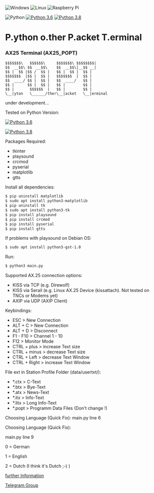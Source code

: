 ![Windows](https://img.shields.io/badge/Windows-0078D6?style=for-the-badge&logo=windows&logoColor=white)
![Linux](https://img.shields.io/badge/Linux-FCC624?style=for-the-badge&logo=linux&logoColor=black)
![Raspberry Pi](https://img.shields.io/badge/-RaspberryPi-C51A4A?style=for-the-badge&logo=Raspberry-Pi)

![Python](https://img.shields.io/badge/python-3670A0?style=for-the-badge&logo=python&logoColor=ffdd54)
[![Python 3.6](https://img.shields.io/badge/python-3.6-blue.svg)](https://www.python.org/downloads/release/python-360/)
[![Python 3.8](https://img.shields.io/badge/python-3.8-blue.svg)](https://www.python.org/downloads/release/python-380/)
# P.ython o.ther P.acket T.erminal
### AX25 Terminal (AX25_POPT)

    $$$$$$$\   $$$$$$\     $$$$$$$\ $$$$$$$$|
    $$  __$$\ $$  __$$\    $$  __$$\|__$$ __|
    $$ |  $$ |$$ /  $$ |   $$ |  $$ |  $$ |
    $$$$$$$  |$$ |  $$ |   $$$$$$$  |  $$ |
    $$  ____/ $$ |  $$ |   $$  ____/   $$ |
    $$ |      $$ |  $$ |   $$ |        $$ |
    $$ |       $$$$$$  |   $$ |        $$ |
    \__|yton   \______/ther\__|acket   \__|erminal

under development...

Tested on Python Version:

[![Python 3.6](https://img.shields.io/badge/python-3.6-blue.svg)](https://www.python.org/downloads/release/python-360/)

[![Python 3.8](https://img.shields.io/badge/python-3.8-blue.svg)](https://www.python.org/downloads/release/python-380/)

Packages Required:
- tkinter
- playsound
- crcmod
- pyserial
- matplotlib
- gtts

Install all dependencies:
  ``` sh
  $ pip uninstall matplotlib
  $ sudo apt install python3-matplotlib
  $ pip uninstall tk
  $ sudo apt install python3-tk
  $ pip install playsound
  $ pip install crcmod
  $ pip install pyserial
  $ pip install gtts
  ```

If problems with playsound on Debian OS:
  ``` sh
  $ sudo apt install python3-gst-1.0
  ```

Run:
  ``` sh
  $ python3 main.py
  ```


Supported AX.25 connection options:
- KISS via TCP (e.g. Direwolf)
- KISS via Serail (e.g. Linux AX.25 Device (kissattach). Not tested on TNCs or Modems yet)
- AXIP via UDP (AXIP Client)

Keybindings:
- ESC > New Connection
- ALT + C > New Connection
- ALT + D > Disconnect
- F1 - F10 > Channel 1 - 10
- F12 > Monitor Mode
- CTRL + plus > increase Text size
- CTRL + minus > decrease Text size
- CTRL + Left > decrease Text Window
- CTRL + Right > increase Text Window

File ext in Station Profile Folder (data/usertxt/<USER CALL>):
- *.ctx > C-Text
- *.btx > Bye-Text
- *.atx > News-Text
- *.itx > Info-Text
- *.litx > Long Info-Text
- *.popt > Programm Data Files (Don't change !) 

Choosing Language (Quick Fix):
main.py line 6

Choosing Language (Quick Fix):

main.py line 9

0 = German

1 = English

2 = Dutch (I think it's Dutch ;-) )



[further Information](http://forum.packetradio-salzwedel.de/index.php?board/10-popt/)

[Telegram Group](https://t.me/poptsupport)

